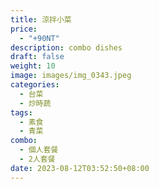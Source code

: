 ```yaml
---
title: 涼拌小菜
price:
  - "+90NT"
description: combo dishes
draft: false
weight: 10
image: images/img_0343.jpeg
categories:
  - 台菜
  - 炒時蔬
tags:
  - 素食
  - 青菜
combo:
  - 個人套餐
  - 2人套餐
date: 2023-08-12T03:52:50+08:00
---
```


